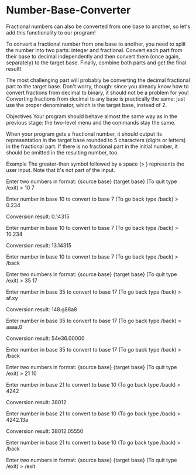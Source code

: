 # Number-Base-Converter

Fractional numbers can also be converted from one base to another, so let's add this functionality to our program!

To convert a fractional number from one base to another, you need to split the number into two parts: integer and fractional. Convert each part from their base to decimal independently and then convert them (once again, separately) to the target base. Finally, combine both parts and get the final result!

The most challenging part will probably be converting the decimal fractional part to the target base. Don't worry, though: since you already know how to convert fractions from decimal to binary, it should not be a problem for you! Converting fractions from decimal to any base is practically the same: just use the proper denominator, which is the target base, instead of 2.

Objectives
Your program should behave almost the same way as in the previous stage: the two-level menu and the commands stay the same.

When your program gets a fractional number, it should output its representation in the target base rounded to 5 characters (digits or letters) in the fractional part. If there is no fractional part in the initial number, it should be omitted in the resulting number, too.

Example
The greater-than symbol followed by a space (> ) represents the user input. Note that it's not part of the input.

Enter two numbers in format: {source base} {target base} (To quit type /exit) > 10 7

Enter number in base 10 to convert to base 7 (To go back type /back) > 0.234

Conversion result: 0.14315

Enter number in base 10 to convert to base 7 (To go back type /back) > 10.234

Conversion result: 13.14315

Enter number in base 10 to convert to base 7 (To go back type /back) > /back

Enter two numbers in format: {source base} {target base} (To quit type /exit) > 35 17

Enter number in base 35 to convert to base 17 (To go back type /back) > af.xy

Conversion result: 148.g88a8

Enter number in base 35 to convert to base 17 (To go back type /back) > aaaa.0

Conversion result: 54e36.00000

Enter number in base 35 to convert to base 17 (To go back type /back) > /back

Enter two numbers in format: {source base} {target base} (To quit type /exit) > 21 10

Enter number in base 21 to convert to base 10 (To go back type /back) > 4242

Conversion result: 38012

Enter number in base 21 to convert to base 10 (To go back type /back) > 4242.13a

Conversion result: 38012.05550

Enter number in base 21 to convert to base 10 (To go back type /back) > /back

Enter two numbers in format: {source base} {target base} (To quit type /exit) > /exit
